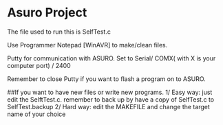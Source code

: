 # Asuro Project 

The file used to run this is SelfTest.c 

Use Programmer Notepad [WinAVR] to make/clean files. 

Putty for communication with ASURO. Set to Serial/ COMX( with X is your computer port) / 2400 

Remember to close Putty if you want to flash a program on to ASURO. 

##If you want to have new files or write new programs. 
1/ Easy way: just edit the SelftTest.c. remember to back up by have a copy of SelfTest.c to SelfTest.backup
2/ Hard way: edit the MAKEFILE and change the target name of your choice
